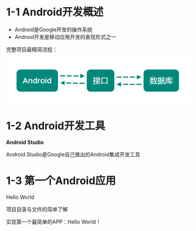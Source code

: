 # 1-1 Android开发概述

- Android是Google开发的操作系统
- Android开发是移动应用开发的表现形式之一

完整项目最精简流程：

![1.1_1](img/1.1_1.png)

# 1-2 Android开发工具

**Android Studio**

Android Studio是Google自己推出的Android集成开发工具

# 1-3 第一个Android应用

Hello World

项目目录与文件的简单了解

实现第一个最简单的APP：Hello World！
